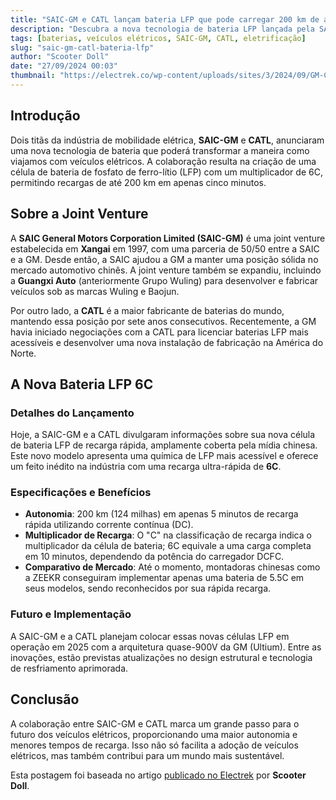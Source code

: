 ```yaml
---
title: "SAIC-GM e CATL lançam bateria LFP que pode carregar 200 km de autonomia em 5 minutos"
description: "Descubra a nova tecnologia de bateria LFP lançada pela SAIC-GM e CATL, que promete uma recarga super-rápida para veículos elétricos."
tags: [baterias, veículos elétricos, SAIC-GM, CATL, eletrificação]
slug: "saic-gm-catl-bateria-lfp"
author: "Scooter Doll"
date: "27/09/2024 00:03"
thumbnail: "https://electrek.co/wp-content/uploads/sites/3/2024/09/GM-CATL-battery-logos.jpg?quality=82&strip=all&w=1400"
---
```


## Introdução

Dois titãs da indústria de mobilidade elétrica, **SAIC-GM** e **CATL**, anunciaram uma nova tecnologia de bateria que poderá transformar a maneira como viajamos com veículos elétricos. A colaboração resulta na criação de uma célula de bateria de fosfato de ferro-lítio (LFP) com um multiplicador de 6C, permitindo recargas de até 200 km em apenas cinco minutos.

## Sobre a Joint Venture

A **SAIC General Motors Corporation Limited (SAIC-GM)** é uma joint venture estabelecida em **Xangai** em 1997, com uma parceria de 50/50 entre a SAIC e a GM. Desde então, a SAIC ajudou a GM a manter uma posição sólida no mercado automotivo chinês. A joint venture também se expandiu, incluindo a **Guangxi Auto** (anteriormente Grupo Wuling) para desenvolver e fabricar veículos sob as marcas Wuling e Baojun.

Por outro lado, a **CATL** é a maior fabricante de baterias do mundo, mantendo essa posição por sete anos consecutivos. Recentemente, a GM havia iniciado negociações com a CATL para licenciar baterias LFP mais acessíveis e desenvolver uma nova instalação de fabricação na América do Norte.

## A Nova Bateria LFP 6C

### Detalhes do Lançamento

Hoje, a SAIC-GM e a CATL divulgaram informações sobre sua nova célula de bateria LFP de recarga rápida, amplamente coberta pela mídia chinesa. Este novo modelo apresenta uma química de LFP mais acessível e oferece um feito inédito na indústria com uma recarga ultra-rápida de **6C**.

### Especificações e Benefícios

- **Autonomia**: 200 km (124 milhas) em apenas 5 minutos de recarga rápida utilizando corrente contínua (DC).
- **Multiplicador de Recarga**: O "C" na classificação de recarga indica o multiplicador da célula de bateria; 6C equivale a uma carga completa em 10 minutos, dependendo da potência do carregador DCFC.
- **Comparativo de Mercado**: Até o momento, montadoras chinesas como a ZEEKR conseguiram implementar apenas uma bateria de 5.5C em seus modelos, sendo reconhecidos por sua rápida recarga.

### Futuro e Implementação

A SAIC-GM e a CATL planejam colocar essas novas células LFP em operação em 2025 com a arquitetura quase-900V da GM (Ultium). Entre as inovações, estão previstas atualizações no design estrutural e tecnologia de resfriamento aprimorada.

## Conclusão

A colaboração entre SAIC-GM e CATL marca um grande passo para o futuro dos veículos elétricos, proporcionando uma maior autonomia e menores tempos de recarga. Isso não só facilita a adoção de veículos elétricos, mas também contribui para um mundo mais sustentável.

Esta postagem foi baseada no artigo [publicado no Electrek](https://electrek.co/2024/09/26/saic-gm-catl-launch-lfp-battery-charge-200km-range-in-5-mins/) por **Scooter Doll**.